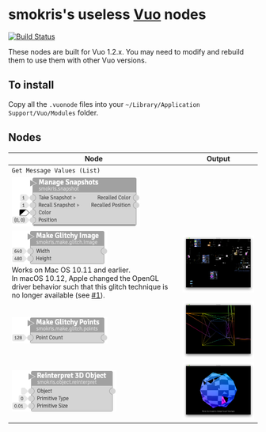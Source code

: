 # smokris's useless [Vuo](http://vuo.org) nodes
[![Build Status](https://travis-ci.org/smokris/vuo-nodes.svg?branch=master)](https://travis-ci.org/smokris/vuo-nodes)

These nodes are built for Vuo 1.2.x.  You may need to modify and rebuild them to use them with other Vuo versions.

## To install

Copy all the `.vuonode` files into your `~/Library/Application Support/Vuo/Modules` folder.

## Nodes

Node                                        | Output
------------------------------------------- | ------------------------------------------------
`Get Message Values (List)`                 |
![](smokris/smokris.snapshot.png)           |
![](smokris/smokris.make.glitch.image.png)<br>Works on Mac OS 10.11 and earlier.<br>In macOS 10.12, Apple changed the OpenGL driver behavior such that this glitch technique is no longer available (see [#1](https://github.com/smokris/vuo-nodes/issues/1)). | <img src="smokris/smokris.make.glitch.image-output.png" width="320">
![](smokris/smokris.make.glitch.points.png) | <img src="smokris/smokris.make.glitch.points-output.png" width="320">
![](smokris/smokris.object.reinterpret.png) | <img src="smokris/smokris.object.reinterpret-output.png" width="320">
